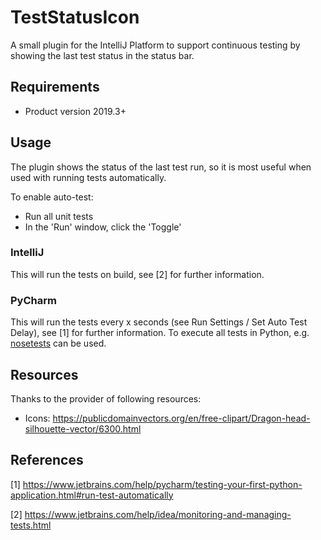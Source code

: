 TestStatusIcon
==============

A small plugin for the IntelliJ Platform to support continuous testing by showing the last test status in the status bar.


Requirements
------------

* Product version 2019.3+


Usage
-----

The plugin shows the status of the last test run, so it is most useful when used with running tests automatically.

To enable auto-test:

* Run all unit tests
* In the 'Run' window, click the 'Toggle'

### IntelliJ

This will run the tests on build, see [2] for further information.

### PyCharm

This will run the tests every x seconds (see Run Settings / Set Auto Test Delay), see [1] for further information.
To execute all tests in Python, e.g. [nosetests](https://nose.readthedocs.io/en/latest/) can be used.

Resources
---------

Thanks to the provider of following resources:

* Icons: https://publicdomainvectors.org/en/free-clipart/Dragon-head-silhouette-vector/6300.html

References
----------

[1] https://www.jetbrains.com/help/pycharm/testing-your-first-python-application.html#run-test-automatically

[2] https://www.jetbrains.com/help/idea/monitoring-and-managing-tests.html
